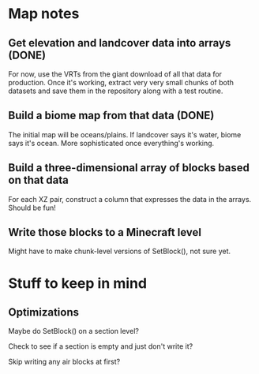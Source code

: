 # Map notes

## Get elevation and landcover data into arrays (DONE)

For now, use the VRTs from the giant download of all that data for
production.  Once it's working, extract very very small chunks of both
datasets and save them in the repository along with a test routine.

## Build a biome map from that data (DONE)

The initial map will be oceans/plains.  If landcover says it's water,
biome says it's ocean.  More sophisticated once everything's working.

## Build a three-dimensional array of blocks based on that data

For each XZ pair, construct a column that expresses the data in the
arrays.  Should be fun!

## Write those blocks to a Minecraft level

Might have to make chunk-level versions of SetBlock(), not sure yet.

# Stuff to keep in mind

## Optimizations

Maybe do SetBlock() on a section level?

Check to see if a section is empty and just don't write it?

Skip writing any air blocks at first?


